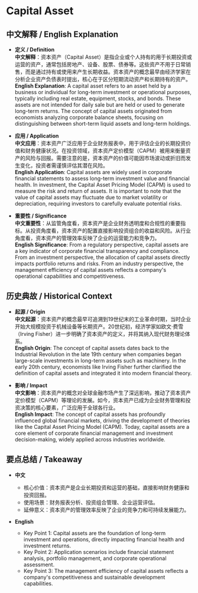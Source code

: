 # Capital Asset

## 中文解释 / English Explanation

* **定义 / Definition**  
  **中文解释**：资本资产（Capital Asset）是指企业或个人持有的用于长期投资或运营的资产，通常包括房地产、设备、股票、债券等。这些资产不用于日常销售，而是通过持有或使用来产生长期收益。资本资产的概念最早由经济学家在分析企业资产负债表时提出，核心在于区分短期流动资产和长期持有的资产。  
  **English Explanation**: A capital asset refers to an asset held by a business or individual for long-term investment or operational purposes, typically including real estate, equipment, stocks, and bonds. These assets are not intended for daily sale but are held or used to generate long-term returns. The concept of capital assets originated from economists analyzing corporate balance sheets, focusing on distinguishing between short-term liquid assets and long-term holdings.

* **应用 / Application**  
  **中文应用**：资本资产广泛应用于企业财务报表中，用于评估企业的长期投资价值和财务健康状况。在投资领域，资本资产定价模型（CAPM）被用来衡量资产的风险与回报。需要注意的是，资本资产的价值可能因市场波动或折旧而发生变化，投资者需谨慎评估其潜在风险。  
  **English Application**: Capital assets are widely used in corporate financial statements to assess long-term investment value and financial health. In investment, the Capital Asset Pricing Model (CAPM) is used to measure the risk and return of assets. It is important to note that the value of capital assets may fluctuate due to market volatility or depreciation, requiring investors to carefully evaluate potential risks.

* **重要性 / Significance**  
  **中文重要性**：从监管角度看，资本资产是企业财务透明度和合规性的重要指标。从投资角度看，资本资产的配置直接影响投资组合的收益和风险。从行业角度看，资本资产的管理效率反映了企业的运营能力和竞争力。  
  **English Significance**: From a regulatory perspective, capital assets are a key indicator of corporate financial transparency and compliance. From an investment perspective, the allocation of capital assets directly impacts portfolio returns and risks. From an industry perspective, the management efficiency of capital assets reflects a company's operational capabilities and competitiveness.

## 历史典故 / Historical Context

* **起源 / Origin**  
  **中文起源**：资本资产的概念最早可追溯到19世纪末的工业革命时期，当时企业开始大规模投资于机械设备等长期资产。20世纪初，经济学家如欧文·费雪（Irving Fisher）进一步明确了资本资产的定义，并将其纳入现代财务理论体系。  
  **English Origin**: The concept of capital assets dates back to the Industrial Revolution in the late 19th century when companies began large-scale investments in long-term assets such as machinery. In the early 20th century, economists like Irving Fisher further clarified the definition of capital assets and integrated it into modern financial theory.

* **影响 / Impact**  
  **中文影响**：资本资产的概念对全球金融市场产生了深远影响，推动了资本资产定价模型（CAPM）等理论的发展。如今，资本资产已成为企业财务管理和投资决策的核心要素，广泛应用于全球各行业。  
  **English Impact**: The concept of capital assets has profoundly influenced global financial markets, driving the development of theories like the Capital Asset Pricing Model (CAPM). Today, capital assets are a core element of corporate financial management and investment decision-making, widely applied across industries worldwide.

## 要点总结 / Takeaway

* **中文**  
  - 核心价值：资本资产是企业长期投资和运营的基础，直接影响财务健康和投资回报。  
  - 使用场景：财务报表分析、投资组合管理、企业运营评估。  
  - 延伸意义：资本资产的管理效率反映了企业的竞争力和可持续发展能力。

* **English**  
  - Key Point 1: Capital assets are the foundation of long-term investment and operations, directly impacting financial health and investment returns.  
  - Key Point 2: Application scenarios include financial statement analysis, portfolio management, and corporate operational assessment.  
  - Key Point 3: The management efficiency of capital assets reflects a company's competitiveness and sustainable development capabilities.